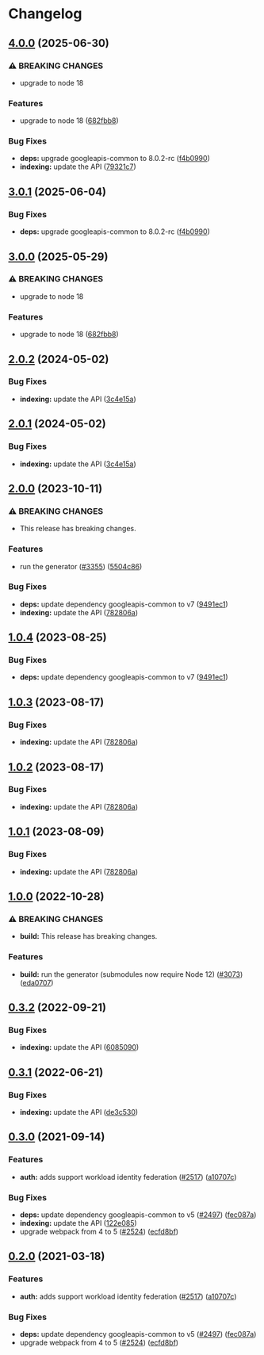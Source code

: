 # Changelog

## [4.0.0](https://github.com/googleapis/google-api-nodejs-client/compare/indexing-v3.0.1...indexing-v4.0.0) (2025-06-30)


### ⚠ BREAKING CHANGES

* upgrade to node 18

### Features

* upgrade to node 18 ([682fbb8](https://github.com/googleapis/google-api-nodejs-client/commit/682fbb869189ae92b3e9a194d37d0548af0c1f92))


### Bug Fixes

* **deps:** upgrade googleapis-common to 8.0.2-rc ([f4b0990](https://github.com/googleapis/google-api-nodejs-client/commit/f4b099071040cfbcfe4a2e7d487d45ee93b369e0))
* **indexing:** update the API ([79321c7](https://github.com/googleapis/google-api-nodejs-client/commit/79321c705f57b99187372e3f164145a4cd34eb05))

## [3.0.1](https://github.com/googleapis/google-api-nodejs-client/compare/indexing-v3.0.0...indexing-v3.0.1) (2025-06-04)


### Bug Fixes

* **deps:** upgrade googleapis-common to 8.0.2-rc ([f4b0990](https://github.com/googleapis/google-api-nodejs-client/commit/f4b099071040cfbcfe4a2e7d487d45ee93b369e0))

## [3.0.0](https://github.com/googleapis/google-api-nodejs-client/compare/indexing-v2.0.2...indexing-v3.0.0) (2025-05-29)


### ⚠ BREAKING CHANGES

* upgrade to node 18

### Features

* upgrade to node 18 ([682fbb8](https://github.com/googleapis/google-api-nodejs-client/commit/682fbb869189ae92b3e9a194d37d0548af0c1f92))

## [2.0.2](https://github.com/googleapis/google-api-nodejs-client/compare/indexing-v2.0.1...indexing-v2.0.2) (2024-05-02)


### Bug Fixes

* **indexing:** update the API ([3c4e15a](https://github.com/googleapis/google-api-nodejs-client/commit/3c4e15a098c8cfaa8ac116046553bac0ca1cd7cb))

## [2.0.1](https://github.com/googleapis/google-api-nodejs-client/compare/indexing-v2.0.0...indexing-v2.0.1) (2024-05-02)


### Bug Fixes

* **indexing:** update the API ([3c4e15a](https://github.com/googleapis/google-api-nodejs-client/commit/3c4e15a098c8cfaa8ac116046553bac0ca1cd7cb))

## [2.0.0](https://github.com/googleapis/google-api-nodejs-client/compare/indexing-v1.0.4...indexing-v2.0.0) (2023-10-11)


### ⚠ BREAKING CHANGES

* This release has breaking changes.

### Features

* run the generator ([#3355](https://github.com/googleapis/google-api-nodejs-client/issues/3355)) ([5504c86](https://github.com/googleapis/google-api-nodejs-client/commit/5504c86fd61740886047320e2ed70f02a164acd7))


### Bug Fixes

* **deps:** update dependency googleapis-common to v7 ([9491ec1](https://github.com/googleapis/google-api-nodejs-client/commit/9491ec1cdc3c413e7d73edcfcd59cf5c28a7c855))
* **indexing:** update the API ([782806a](https://github.com/googleapis/google-api-nodejs-client/commit/782806a470f64d95772a18ff575ab149cf87a964))

## [1.0.4](https://github.com/googleapis/google-api-nodejs-client/compare/indexing-v1.0.3...indexing-v1.0.4) (2023-08-25)


### Bug Fixes

* **deps:** update dependency googleapis-common to v7 ([9491ec1](https://github.com/googleapis/google-api-nodejs-client/commit/9491ec1cdc3c413e7d73edcfcd59cf5c28a7c855))

## [1.0.3](https://github.com/googleapis/google-api-nodejs-client/compare/indexing-v1.0.2...indexing-v1.0.3) (2023-08-17)


### Bug Fixes

* **indexing:** update the API ([782806a](https://github.com/googleapis/google-api-nodejs-client/commit/782806a470f64d95772a18ff575ab149cf87a964))

## [1.0.2](https://github.com/googleapis/google-api-nodejs-client/compare/indexing-v1.0.1...indexing-v1.0.2) (2023-08-17)


### Bug Fixes

* **indexing:** update the API ([782806a](https://github.com/googleapis/google-api-nodejs-client/commit/782806a470f64d95772a18ff575ab149cf87a964))

## [1.0.1](https://github.com/googleapis/google-api-nodejs-client/compare/indexing-v1.0.0...indexing-v1.0.1) (2023-08-09)


### Bug Fixes

* **indexing:** update the API ([782806a](https://github.com/googleapis/google-api-nodejs-client/commit/782806a470f64d95772a18ff575ab149cf87a964))

## [1.0.0](https://github.com/googleapis/google-api-nodejs-client/compare/indexing-v0.3.2...indexing-v1.0.0) (2022-10-28)


### ⚠ BREAKING CHANGES

* **build:** This release has breaking changes.

### Features

* **build:** run the generator (submodules now require Node 12) ([#3073](https://github.com/googleapis/google-api-nodejs-client/issues/3073)) ([eda0707](https://github.com/googleapis/google-api-nodejs-client/commit/eda07079dadab46a80b6f9ede618f4f43030169e))

## [0.3.2](https://github.com/googleapis/google-api-nodejs-client/compare/indexing-v0.3.1...indexing-v0.3.2) (2022-09-21)


### Bug Fixes

* **indexing:** update the API ([6085090](https://github.com/googleapis/google-api-nodejs-client/commit/6085090061e9cc843d8e43e73d8d8c55bcc10171))

## [0.3.1](https://github.com/googleapis/google-api-nodejs-client/compare/indexing-v0.3.0...indexing-v0.3.1) (2022-06-21)


### Bug Fixes

* **indexing:** update the API ([de3c530](https://github.com/googleapis/google-api-nodejs-client/commit/de3c53059b00484169924015441fdaa2bf8f5ba9))

## [0.3.0](https://www.github.com/googleapis/google-api-nodejs-client/compare/indexing-v0.2.0...indexing-v0.3.0) (2021-09-14)


### Features

* **auth:** adds support workload identity federation ([#2517](https://www.github.com/googleapis/google-api-nodejs-client/issues/2517)) ([a10707c](https://www.github.com/googleapis/google-api-nodejs-client/commit/a10707c477759e7c9ef6360a2fe800856fb600c1))


### Bug Fixes

* **deps:** update dependency googleapis-common to v5 ([#2497](https://www.github.com/googleapis/google-api-nodejs-client/issues/2497)) ([fec087a](https://www.github.com/googleapis/google-api-nodejs-client/commit/fec087abcf3d994dd41c3ffa0a0c12b1f9f09dae))
* **indexing:** update the API ([122e085](https://www.github.com/googleapis/google-api-nodejs-client/commit/122e08561e05397cb27b677a4d26989f34054c6a))
* upgrade webpack from 4 to 5  ([#2524](https://www.github.com/googleapis/google-api-nodejs-client/issues/2524)) ([ecfd8bf](https://www.github.com/googleapis/google-api-nodejs-client/commit/ecfd8bfcd06e1beabff7ec9a8c4000222379eb8d))

## [0.2.0](https://www.github.com/googleapis/google-api-nodejs-client/compare/indexing-v0.1.0...indexing-v0.2.0) (2021-03-18)


### Features

* **auth:** adds support workload identity federation ([#2517](https://www.github.com/googleapis/google-api-nodejs-client/issues/2517)) ([a10707c](https://www.github.com/googleapis/google-api-nodejs-client/commit/a10707c477759e7c9ef6360a2fe800856fb600c1))


### Bug Fixes

* **deps:** update dependency googleapis-common to v5 ([#2497](https://www.github.com/googleapis/google-api-nodejs-client/issues/2497)) ([fec087a](https://www.github.com/googleapis/google-api-nodejs-client/commit/fec087abcf3d994dd41c3ffa0a0c12b1f9f09dae))
* upgrade webpack from 4 to 5  ([#2524](https://www.github.com/googleapis/google-api-nodejs-client/issues/2524)) ([ecfd8bf](https://www.github.com/googleapis/google-api-nodejs-client/commit/ecfd8bfcd06e1beabff7ec9a8c4000222379eb8d))
